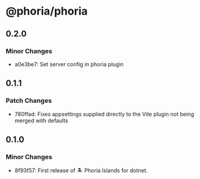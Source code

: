 # @phoria/phoria

## 0.2.0

### Minor Changes

- a0e3be7: Set server config in phoria plugin

## 0.1.1

### Patch Changes

- 780ffad: Fixes appsettings supplied directly to the Vite plugin not being merged with defaults

## 0.1.0

### Minor Changes

- 8f93f57: First release of 🏝️ Phoria Islands for dotnet.
